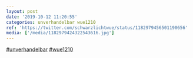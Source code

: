 ```yaml
---
layout: post
date: '2019-10-12 11:20:55'
categories: unverhandelbar wue1210
ref: 'https://twitter.com/schwarzlichtwue/status/1182979456501190656'
media: ['/media/1182979424322543616.jpg']
---
```

[#unverhandelbar](/t/unverhandelbar) [#wue1210](/t/wue1210) 